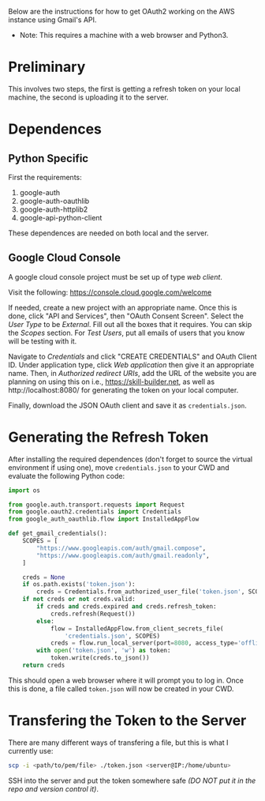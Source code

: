 Below are the instructions for how to get OAuth2 working on the AWS instance using Gmail's API.

* Note: This requires a machine with a web browser and Python3.

# Preliminary

This involves two steps, the first is getting a refresh token on your local
machine, the second is uploading it to the server.

# Dependences

## Python Specific

First the requirements:
1. google-auth
2. google-auth-oauthlib
3. google-auth-httplib2
4. google-api-python-client

These dependences are needed on both local and the server.

## Google Cloud Console

A google cloud console project must be set up of type _web client_.

Visit the following: https://console.cloud.google.com/welcome

If needed, create a new project with an appropriate name.
Once this is done, click "API and Services", then "OAuth Consent Screen".
Select the _User Type_ to be _External_. Fill out all the boxes that it
requires. You can skip the _Scopes_ section. For _Test Users_, put all
emails of users that you know will be testing with it.

Navigate to _Credentials_ and click "CREATE CREDENTIALS" and OAuth Client ID.
Under application type, click _Web application_ then give it an appropriate name.
Then, in _Authorized redirect URIs_, add the URL of the website you are planning
on using this on i.e., https://skill-builder.net, as well as http://localhost:8080/
for generating the token on your local computer.

Finally, download the JSON OAuth client and save it as `credentials.json`.

# Generating the Refresh Token

After installing the required dependences (don't forget to source the virtual
environment if using one), move `credentials.json` to your CWD and evaluate the following Python code:

```py
import os

from google.auth.transport.requests import Request
from google.oauth2.credentials import Credentials
from google_auth_oauthlib.flow import InstalledAppFlow

def get_gmail_credentials():
    SCOPES = [
        "https://www.googleapis.com/auth/gmail.compose",
        "https://www.googleapis.com/auth/gmail.readonly",
    ]

    creds = None
    if os.path.exists('token.json'):
        creds = Credentials.from_authorized_user_file('token.json', SCOPES)
    if not creds or not creds.valid:
        if creds and creds.expired and creds.refresh_token:
            creds.refresh(Request())
        else:
            flow = InstalledAppFlow.from_client_secrets_file(
                'credentials.json', SCOPES)
            creds = flow.run_local_server(port=8080, access_type='offline', prompt='consent')
        with open('token.json', 'w') as token:
            token.write(creds.to_json())
    return creds
```

This should open a web browser where it will prompt you to log in.
Once this is done, a file called `token.json` will now be created
in your CWD.

# Transfering the Token to the Server

There are many different ways of transfering a file, but this is
what I currently use:

```bash
scp -i <path/to/pem/file> ./token.json <server@IP:/home/ubuntu>
```

SSH into the server and put the token somewhere safe *(DO NOT put it
in the repo and version control it)*.

